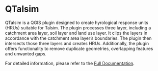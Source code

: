 # QTalsim

QTalsim is a QGIS plugin designed to create hyrological response units (HRUs) suitable for Talsim. The plugin processes three layer, including a catchment area layer, soil layer and land use layer. It clips the layers in accordance with the catchment area layer’s boundaries. The plugin then intersects those three layers and creates HRUs. Additionally, the plugin offers functionality to remove duplicate geometries, overlapping features and unwanted gaps.

For detailed information, please refer to the [Full Documentation](https://sydroconsult.github.io/QTalsim/doc_qtalsim.html).

